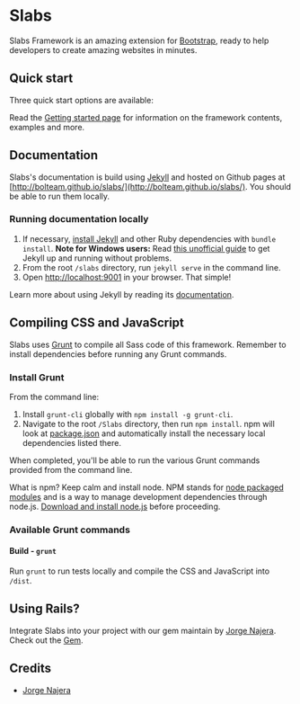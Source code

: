 Slabs
=======

Slabs Framework is an amazing extension for [Bootstrap](http://github.com/twbs/bootstrap), ready to help developers to create amazing websites in minutes.

## Quick start

Three quick start options are available:

Read the [Getting started page](http://bolteam.github.io/slabs/getting-started/) for information on the framework contents, examples and more.

## Documentation

Slabs's documentation is build using [Jekyll](http://jekyllrb.com/) and hosted on Github pages at [http://bolteam.github.io/slabs/](http://bolteam.github.io/slabs/). You should be able to run them locally.


### Running documentation locally

1. If necessary, [install Jekyll](http://jekyllrb.com/docs/installation) and other Ruby dependencies with `bundle install`.
   **Note for Windows users:** Read [this unofficial guide](http://jekyll-windows.juthilo.com/) to get Jekyll up and running without problems.
2. From the root `/slabs` directory, run `jekyll serve` in the command line.
3. Open <http://localhost:9001> in your browser. That simple!

Learn more about using Jekyll by reading its [documentation](http://jekyllrb.com/docs/home/).

## Compiling CSS and JavaScript

Slabs uses [Grunt](http://gruntjs.com/) to compile all Sass code of this framework. Remember to install dependencies before running any Grunt commands.

### Install Grunt

From the command line:

1. Install `grunt-cli` globally with `npm install -g grunt-cli`.
2. Navigate to the root `/Slabs` directory, then run `npm install`. npm will look at [package.json](https://github.com/twbs/bootstrap/blob/master/package.json) and automatically install the necessary local dependencies listed there.

When completed, you'll be able to run the various Grunt commands provided from the command line.

What is npm? Keep calm and install node. NPM stands for [node packaged modules](http://npmjs.org/) and is a way to manage development dependencies through node.js. [Download and install node.js](http://nodejs.org/download/) before proceeding.

### Available Grunt commands

#### Build - `grunt`
Run `grunt` to run tests locally and compile the CSS and JavaScript into `/dist`.

## Using Rails?
Integrate Slabs into your project with our gem maintain by [Jorge Najera](https://twitter.com/Jorge_Najera). Check out the [Gem](https://github.com/Bolteam/slabs-rails).

## Credits

<!-- feel free to make these link wherever you wish -->
* [Jorge Najera](https://twitter.com/Jorge_Najera)

